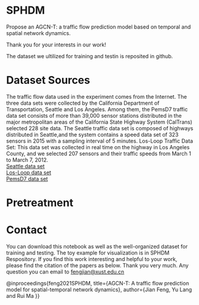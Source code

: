 SPHDM
===
Propose an AGCN-T: a traffic flow prediction model based on temporal and spatial network dynamics.

Thank you for your interests in our work!

The dataset we ultilized for training and testin is reposited in github.

Dataset Sources
===
The traffic flow data used in the experiment comes from the Internet. The three data sets were collected by the California Department of Transportation, Seattle and Los Angeles. Among them, the PemsD7 traffic data set consists of more than 39,000 sensor stations distributed in the major metropolitan areas of the California State Highway System (CalTrans) selected 228 site data. The Seattle traffic data set is composed of highways distributed in Seattle,and  the system contains a speed data set of 323 sensors in 2015 with a sampling interval of 5 minutes. Los-Loop Traffic Data Set: This data set was collected in real time on the highway in Los Angeles County, and we selected 207 sensors and their traffic speeds from March 1 to March 7, 2012.
<BR>[Seattle data set](https://github.com/I-am-YuLang/Seattle-Loop-Data)
<BR>[Los-Loop data set](https://github.com/I-am-YuLang/T-GCN/tree/master/data)
<BR>[PemsD7 data set](https://github.com/I-am-YuLang/STGCN/tree/master/datasets)

Pretreatment
===


Contact
===
You can download this notebook as well as the well-organized dataset for training and testing. The toy example for visualization is in SPHDM Respository. If you find this work interesting and helpful to your work, please find the citation of the papers as below. Thank you very much. Any question you can email to fengjian@xust.edu.cn

@inproceedings{feng2021SPHDM, title={AGCN-T: A traffic flow prediction model for spatial-temporal network dynamics}, author={Jian Feng, Yu Lang and Rui Ma }}
